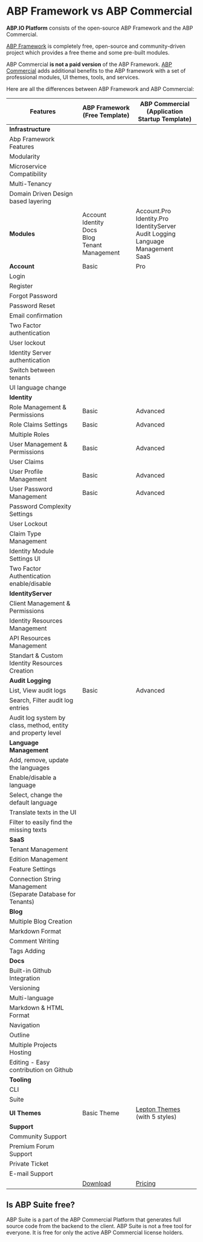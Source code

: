 # ABP Framework vs ABP Commercial

**ABP.IO Platform** consists of the open-source ABP Framework and the ABP Commercial.

 [ABP Framework](https://abp.io) is completely free, open-source and community-driven project which provides a free theme and some pre-built modules. 

ABP Commercial **is not a paid version** of the ABP Framework. [ABP Commercial](https://commercial.abp.io) adds additional benefits to the ABP framework with a set of professional modules, UI themes, tools, and services.

Here are all the differences between ABP Framework and ABP Commercial:

| Features                                                     | ABP Framework (Free Template)                                | ABP Commercial (Application Startup Template)                |
| ------------------------------------------------------------ | ------------------------------------------------------------ | ------------------------------------------------------------ |
| **Infrastructure**                                           |                                                              |                                                              |
| Abp Framework Features                                       | <i class="fa fa-check text-success"></i>                                           | <i class="fa fa-check text-success"></i>                                           |
| Modularity                                                   | <i class="fa fa-check text-success"></i>                                           | <i class="fa fa-check text-success"></i>                                           |
| Microservice Compatibility                                   | <i class="fa fa-check text-success"></i>                                           | <i class="fa fa-check text-success"></i>                                           |
| Multi-Tenancy                                                | <i class="fa fa-check text-success"></i>                                           | <i class="fa fa-check text-success"></i>                                           |
| Domain Driven Design based layering                          | <i class="fa fa-check text-success"></i>                                           | <i class="fa fa-check text-success"></i>                                           |
| **Modules**                                                  | Account<br />Identity<br />Docs<br />Blog<br />Tenant Management<br /> | Account.Pro<br />Identity.Pro<br />IdentityServer<br />Audit Logging<br />Language Management<br />SaaS |
| **Account**                                                  | Basic                                                        | Pro                                                          |
| Login                                                        | <i class="fa fa-check text-success"></i>                                           | <i class="fa fa-check text-success"></i>                                           |
| Register                                                     | <i class="fa fa-check text-success"></i>                                           | <i class="fa fa-check text-success"></i>                                           |
| Forgot Password                                              | <i class="fa fa-minus text-secondary"></i>                                           | <i class="fa fa-check text-success"></i>                                           |
| Password Reset                                               | <i class="fa fa-minus text-secondary"></i>                                           | <i class="fa fa-check text-success"></i>                                           |
| Email confirmation                                           | <i class="fa fa-minus text-secondary"></i>                                           | <i class="fa fa-check text-success"></i>                                           |
| Two Factor authentication                                    | <i class="fa fa-minus text-secondary"></i>                                           | <i class="fa fa-check text-success"></i>                                           |
| User lockout                                                 | <i class="fa fa-minus text-secondary"></i>                                           | <i class="fa fa-check text-success"></i>                                           |
| Identity Server authentication                               | <i class="fa fa-minus text-secondary"></i>                                           | <i class="fa fa-check text-success"></i>                                           |
| Switch between tenants                                       | <i class="fa fa-minus text-secondary"></i>                                           | <i class="fa fa-check text-success"></i>                                           |
| UI language change                                           | <i class="fa fa-minus text-secondary"></i>                                           | <i class="fa fa-check text-success"></i>                                           |
| **Identity**                                                 |                                                              |                                                              |
| Role Management & Permissions                                | Basic                                                        | Advanced                                                     |
| Role Claims Settings                                         | Basic                                                        | Advanced                                                     |
| Multiple Roles                                               | <i class="fa fa-minus text-secondary"></i>                                           | <i class="fa fa-check text-success"></i>                                           |
| User Management & Permissions                                | Basic                                                        | Advanced                                                     |
| User Claims                                                  | <i class="fa fa-minus text-secondary"></i>                                           | <i class="fa fa-check text-success"></i>                                           |
| User Profile Management                                      | Basic                                                        | Advanced                                                     |
| User Password Management                                     | Basic                                                        | Advanced                                                     |
| Password Complexity Settings                                 | <i class="fa fa-minus text-secondary"></i>                                           | <i class="fa fa-check text-success"></i>                                           |
| User Lockout                                                 | <i class="fa fa-minus text-secondary"></i>                                           | <i class="fa fa-check text-success"></i>                                           |
| Claim Type Management                                        | <i class="fa fa-minus text-secondary"></i>                                           | <i class="fa fa-check text-success"></i>                                           |
| Identity Module Settings UI                                  | <i class="fa fa-minus text-secondary"></i>                                           | <i class="fa fa-check text-success"></i>                                           |
| Two Factor Authentication enable/disable                     | <i class="fa fa-minus text-secondary"></i>                                           | <i class="fa fa-check text-success"></i>                                           |
| **IdentityServer**                                           |                                                              |                                                              |
| Client Management & Permissions                              | <i class="fa fa-minus text-secondary"></i>                                           | <i class="fa fa-check text-success"></i>                                           |
| Identity Resources Management                                | <i class="fa fa-minus text-secondary"></i>                                           | <i class="fa fa-check text-success"></i>                                           |
| API Resources Management                                     | <i class="fa fa-minus text-secondary"></i>                                           | <i class="fa fa-check text-success"></i>                                           |
| Standart & Custom Identity Resources Creation                | <i class="fa fa-minus text-secondary"></i>                                           | <i class="fa fa-check text-success"></i>                                           |
| **Audit Logging**                                            |                                                              |                                                              |
| List, View audit logs                                        | Basic                                                        | Advanced                                                     |
| Search, Filter audit log entries                             | <i class="fa fa-minus text-secondary"></i>                                           | <i class="fa fa-check text-success"></i>                                           |
| Audit log system by class, method, entity and property level | <i class="fa fa-check text-success"></i>                                           | <i class="fa fa-check text-success"></i>                                           |
| **Language Management**                                      |                                                              |                                                              |
| Add, remove, update the languages                            | <i class="fa fa-minus text-secondary"></i>                                           | <i class="fa fa-check text-success"></i>                                           |
| Enable/disable a language                                    | <i class="fa fa-minus text-secondary"></i>                                           | <i class="fa fa-check text-success"></i>                                           |
| Select, change the default language                          | <i class="fa fa-minus text-secondary"></i>                                           | <i class="fa fa-check text-success"></i>                                           |
| Translate texts in the UI                                    | <i class="fa fa-minus text-secondary"></i>                                           | <i class="fa fa-check text-success"></i>                                           |
| Filter to easily find the missing texts                      | <i class="fa fa-minus text-secondary"></i>                                           | <i class="fa fa-check text-success"></i>                                           |
| **SaaS**                                                     |                                                              |                                                              |
| Tenant Management                                            | <i class="fa fa-minus text-secondary"></i>                                           | <i class="fa fa-check text-success"></i>                                           |
| Edition Management                                           | <i class="fa fa-minus text-secondary"></i>                                           | <i class="fa fa-check text-success"></i>                                           |
| Feature Settings                                             | <i class="fa fa-minus text-secondary"></i>                                           | <i class="fa fa-check text-success"></i>                                           |
| Connection String Management (Separate Database for Tenants) | <i class="fa fa-minus text-secondary"></i>                                           | <i class="fa fa-check text-success"></i>                                           |
| **Blog**                                                     |                                                              |                                                              |
| Multiple Blog Creation                                       | <i class="fa fa-check text-success"></i>                                           | <i class="fa fa-check text-success"></i>                                           |
| Markdown Format                                              | <i class="fa fa-check text-success"></i>                                           | <i class="fa fa-check text-success"></i>                                           |
| Comment Writing                                              | <i class="fa fa-check text-success"></i>                                           | <i class="fa fa-check text-success"></i>                                           |
| Tags Adding                                                  | <i class="fa fa-check text-success"></i>                                           | <i class="fa fa-check text-success"></i>                                           |
| **Docs**                                                     |                                                              |                                                              |
| Built-in Github Integration                                  | <i class="fa fa-check text-success"></i>                                           | <i class="fa fa-check text-success"></i>                                           |
| Versioning                                                   | <i class="fa fa-check text-success"></i>                                           | <i class="fa fa-check text-success"></i>                                           |
| Multi-language                                               | <i class="fa fa-check text-success"></i>                                           | <i class="fa fa-check text-success"></i>                                           |
| Markdown & HTML Format                                       | <i class="fa fa-check text-success"></i>                                           | <i class="fa fa-check text-success"></i>                                           |
| Navigation                                                   | <i class="fa fa-check text-success"></i>                                           | <i class="fa fa-check text-success"></i>                                           |
| Outline                                                      | <i class="fa fa-check text-success"></i>                                           | <i class="fa fa-check text-success"></i>                                           |
| Multiple Projects Hosting                                    | <i class="fa fa-check text-success"></i>                                           | <i class="fa fa-check text-success"></i>                                           |
| Editing - Easy contribution on Github                        | <i class="fa fa-check text-success"></i>                                           | <i class="fa fa-check text-success"></i>                                           |
| **Tooling**                                                  |                                                              |                                                              |
| CLI                                                          | <i class="fa fa-check text-success"></i>                                           | <i class="fa fa-check text-success"></i>                                           |
| Suite                                                        | <i class="fa fa-minus text-secondary"></i>                                           | <i class="fa fa-check text-success"></i>                                           |
| **UI Themes**                                                | Basic Theme                                                  | [Lepton Themes](https://commercial.abp.io/themes) (with 5 styles) |
| **Support**                                                 |                                                              |                                                              |
| Community Support                                            | <i class="fa fa-check text-success"></i>                                           | <i class="fa fa-check text-success"></i>                                           |
| Premium Forum  Support                                       | <i class="fa fa-minus text-secondary"></i>                                           | <i class="fa fa-check text-success"></i>                                           |
| Private Ticket                                               | <i class="fa fa-minus text-secondary"></i>                                           | <i class="fa fa-check text-success"></i>                                           |
| E-mail Support                                               | <i class="fa fa-minus text-secondary"></i>                                           | <i class="fa fa-check text-success"></i>                                           |
|                                                              | [Download](https://abp.io/get-started)                       | [Pricing](https://commercial.abp.io/pricing)                 |


## Is ABP Suite free?

ABP Suite is a part of the ABP Commercial Platform that generates full source code from the backend to the client. ABP Suite is not a free tool for everyone. It is free for only the active ABP Commercial license holders.
